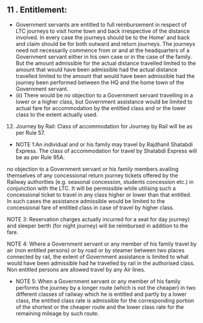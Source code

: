 ## 11 . Entitlement:

- Government servants are entitled to full reimbursement in respect of LTC journeys to visit home town and back irrespective of the distance involved. In every case the journeys should be to the Home' and back and claim should be for both outward and return journeys. The journeys need not necessarily commence from or and at the headquarters of a Government servant either in his own case or in the case of the family. But the amount admissible for the actual distance travelled limited to the amount that would have been admissible had the actual distance travelled limited to the amount that would have been admissible had the journey been performed between the HQ and the home town of the Government servant.
- (ii)   There would be no objection to a Government servant travelling in a lower or a higher class, but Government assistance would be limited to actual fare for accommodation by the entitled class and or the lower class to the extent actually used.
12. Journey by Rail: Class of accommodation for Journey by Rail will be as per Rule 57.
- NOTE 1:An individual and or his family may travel by Rajdhanil Shatabdi Express. The class of accommodation for travel by Shatabdi Express will be as per Rule 95A.

no objection to a Government servant or his family members availing themselves of any concessional return journey tickets offered by the Railway authorities (e.g. seasonal concession, students concession etc.) in conjunction with the LTC. It will be permissible while utilising such a concessional ticket to travel in any class higher or lower than that entitled. In such cases the assistance admissible would be limited to the concessional fare of entitled class in case of travel by higher class.

NOTE 3: Reservation charges actually incurred for a seat for day journey) and sleeper berth (for night journey) will be reimbursed in addition to the fare.

NOTE 4: Where a Government servant or any member of his family travel by air (non entitled persons) or by road or by steamer between two places connected by rail, the extent of Government assistance is limited to what would have been admissible had he travelled by rail in the authorised class. Non entitled persons are allowed travel by any Air lines.

- NOTE 5: When a Government servant or any member of his family performs the journey by a longer route (which is not the cheaper) in two different classes of   railway which he is entitled and partly by a lower class, the entitled class rate is admissible for the corresponding portion of the shortest or the cheaper route and the lower class rate for the remaining mileage by such route.
